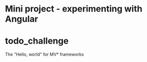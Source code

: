 Mini project - experimenting with Angular
=======
# todo_challenge
The "Hello, world" for MV* frameworks
